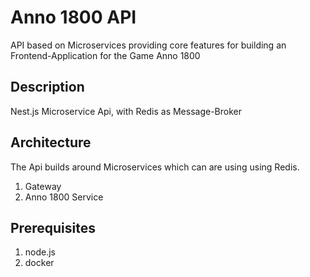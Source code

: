 # Anno 1800 API

API based on Microservices providing core features for building an Frontend-Application for the Game Anno 1800

## Description

Nest.js Microservice Api, with Redis as Message-Broker

## Architecture

The Api builds around Microservices which can are using using Redis.

1. Gateway
1. Anno 1800 Service

## Prerequisites

1. node.js
2. docker
